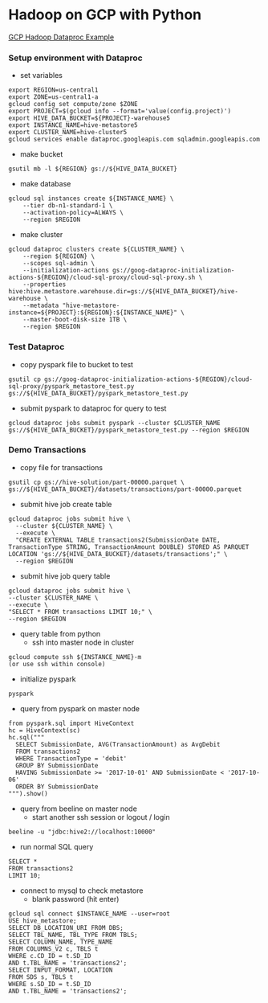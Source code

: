 # Hadoop on GCP with Python
[GCP Hadoop Dataproc Example](https://github.com/GoogleCloudDataproc/initialization-actions/tree/master/cloud-sql-proxy)

### Setup environment with Dataproc
- set variables
```
export REGION=us-central1
export ZONE=us-central1-a
gcloud config set compute/zone $ZONE
export PROJECT=$(gcloud info --format='value(config.project)')
export HIVE_DATA_BUCKET=${PROJECT}-warehouse5
export INSTANCE_NAME=hive-metastore5
export CLUSTER_NAME=hive-cluster5
gcloud services enable dataproc.googleapis.com sqladmin.googleapis.com 
```

- make bucket
```
gsutil mb -l ${REGION} gs://${HIVE_DATA_BUCKET}
```
- make database
```
gcloud sql instances create ${INSTANCE_NAME} \
    --tier db-n1-standard-1 \
    --activation-policy=ALWAYS \
    --region $REGION
```

- make cluster 
```
gcloud dataproc clusters create ${CLUSTER_NAME} \
    --region ${REGION} \
    --scopes sql-admin \
    --initialization-actions gs://goog-dataproc-initialization-actions-${REGION}/cloud-sql-proxy/cloud-sql-proxy.sh \
    --properties hive:hive.metastore.warehouse.dir=gs://${HIVE_DATA_BUCKET}/hive-warehouse \
    --metadata "hive-metastore-instance=${PROJECT}:${REGION}:${INSTANCE_NAME}" \
    --master-boot-disk-size 1TB \
    --region $REGION 
```

### Test Dataproc

- copy pyspark file to bucket to test 
```
gsutil cp gs://goog-dataproc-initialization-actions-${REGION}/cloud-sql-proxy/pyspark_metastore_test.py gs://${HIVE_DATA_BUCKET}/pyspark_metastore_test.py 

```
- submit pyspark to dataproc for query to test
```
gcloud dataproc jobs submit pyspark --cluster $CLUSTER_NAME gs://${HIVE_DATA_BUCKET}/pyspark_metastore_test.py --region $REGION
```

### Demo Transactions
- copy file for transactions
```
gsutil cp gs://hive-solution/part-00000.parquet \
gs://${HIVE_DATA_BUCKET}/datasets/transactions/part-00000.parquet 
```

- submit hive job create table
```
gcloud dataproc jobs submit hive \
  --cluster ${CLUSTER_NAME} \
  --execute \
  "CREATE EXTERNAL TABLE transactions2(SubmissionDate DATE, TransactionType STRING, TransactionAmount DOUBLE) STORED AS PARQUET LOCATION 'gs://${HIVE_DATA_BUCKET}/datasets/transactions';" \
  --region $REGION 
```

- submit hive job query table
```
gcloud dataproc jobs submit hive \
--cluster $CLUSTER_NAME \
--execute \
"SELECT * FROM transactions LIMIT 10;" \
--region $REGION 
```

- query table from python
  - ssh into master node in cluster
```
gcloud compute ssh ${INSTANCE_NAME}-m 
(or use ssh within console)
```
- initialize pyspark
```
pyspark
```

- query from pyspark on master node
```
from pyspark.sql import HiveContext
hc = HiveContext(sc)
hc.sql("""
  SELECT SubmissionDate, AVG(TransactionAmount) as AvgDebit
  FROM transactions2
  WHERE TransactionType = 'debit'
  GROUP BY SubmissionDate
  HAVING SubmissionDate >= '2017-10-01' AND SubmissionDate < '2017-10-06'
  ORDER BY SubmissionDate
""").show() 
```

- query from beeline on master node
  - start another ssh session or logout / login
```
beeline -u "jdbc:hive2://localhost:10000"
```
- run normal SQL query
```
SELECT * 
FROM transactions2 
LIMIT 10;
```

- connect to mysql to check metastore
  - blank password (hit enter)
```
gcloud sql connect $INSTANCE_NAME --user=root
USE hive_metastore;
SELECT DB_LOCATION_URI FROM DBS;
SELECT TBL_NAME, TBL_TYPE FROM TBLS;
SELECT COLUMN_NAME, TYPE_NAME
FROM COLUMNS_V2 c, TBLS t
WHERE c.CD_ID = t.SD_ID
AND t.TBL_NAME = 'transactions2';
SELECT INPUT_FORMAT, LOCATION
FROM SDS s, TBLS t
WHERE s.SD_ID = t.SD_ID
AND t.TBL_NAME = 'transactions2';
```



